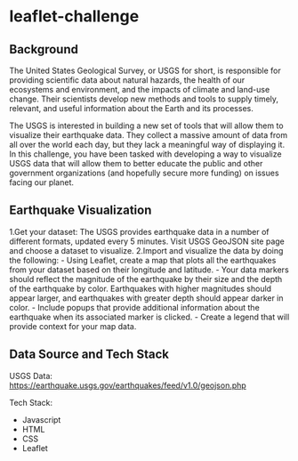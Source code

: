 # leaflet-challenge

## Background
The United States Geological Survey, or USGS for short, is responsible for providing scientific data about natural hazards, the health of our ecosystems and environment, and the impacts of climate and land-use change. Their scientists develop new methods and tools to supply timely, relevant, and useful information about the Earth and its processes.

The USGS is interested in building a new set of tools that will allow them to visualize their earthquake data. They collect a massive amount of data from all over the world each day, but they lack a meaningful way of displaying it. In this challenge, you have been tasked with developing a way to visualize USGS data that will allow them to better educate the public and other government organizations (and hopefully secure more funding) on issues facing our planet.

## Earthquake Visualization
1.Get your dataset:
  The USGS provides earthquake data in a number of different formats, updated every 5 minutes. Visit USGS GeoJSON site page 
  and choose a dataset to visualize.
2.Import and visualize the data by doing the following:
    - Using Leaflet, create a map that plots all the earthquakes from your dataset based on their longitude and latitude.
    - Your data markers should reflect the magnitude of the earthquake by their size and the depth of the earthquake by color. Earthquakes with higher magnitudes should appear larger, and 
      earthquakes with greater depth should appear darker in color.
    - Include popups that provide additional information about the earthquake when its associated marker is clicked.
    - Create a legend that will provide context for your map data.

## Data Source and Tech Stack
USGS Data:
    https://earthquake.usgs.gov/earthquakes/feed/v1.0/geojson.php

Tech Stack:
  - Javascript
  - HTML
  - CSS
  - Leaflet
